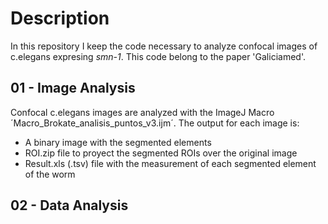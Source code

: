 # Description
In this repository I keep the code necessary to analyze confocal images of c.elegans expresing *smn-1*. This code belong to the paper 'Galiciamed'.

## 01 - Image Analysis

Confocal c.elegans images are analyzed with the ImageJ Macro ´Macro_Brokate_analisis_puntos_v3.ijm´. The output for each image is:
- A binary image with the segmented elements
- ROI.zip file to proyect the segmented ROIs over the original image
- Result.xls (.tsv) file with the measurement of each segmented element of the worm

## 02 - Data Analysis

